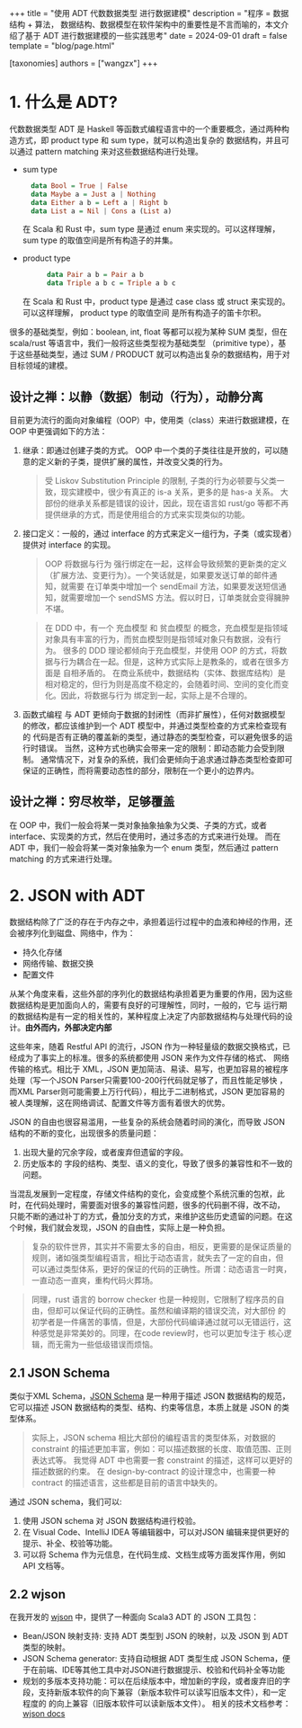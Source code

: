 +++
title = "使用 ADT 代数数据类型 进行数据建模"
description = "程序 = 数据结构 + 算法， 数据结构、数据模型在软件架构中的重要性是不言而喻的，本文介绍了基于 ADT 进行数据建模的一些实践思考"
date = 2024-09-01
draft = false
template = "blog/page.html"

[taxonomies]
authors = ["wangzx"]
+++

# 1. 什么是 ADT?
代数数据类型 ADT 是 Haskell 等函数式编程语言中的一个重要概念，通过两种构造方式，即 product type 和 sum type，就可以构造出复杂的
数据结构，并且可以通过 pattern matching 来对这些数据结构进行处理。

- sum type
  ```haskell
    data Bool = True | False
    data Maybe a = Just a | Nothing
    data Either a b = Left a | Right b
    data List a = Nil | Cons a (List a)
  ```
  在 Scala 和 Rust 中，sum type 是通过 enum 来实现的。可以这样理解， sum type 的取值空间是所有构造子的并集。

- product type
  ```haskell
        data Pair a b = Pair a b
        data Triple a b c = Triple a b c
  ```
  在 Scala 和 Rust 中，product type 是通过 case class 或 struct 来实现的。可以这样理解， product type 的取值空间
  是所有构造子的笛卡尔积。

很多的基础类型，例如：boolean, int, float 等都可以视为某种 SUM 类型，但在 scala/rust 等语言中，我们一般将这些类型视为基础类型
（primitive type），基于这些基础类型，通过 SUM / PRODUCT 就可以构造出复杂的数据结构，用于对目标领域的建模。

## 设计之禅：以静（数据）制动（行为），动静分离
目前更为流行的面向对象编程（OOP）中，使用类（class）来进行数据建模，在 OOP 中更强调如下的方法：
1. 继承：即通过创建子类的方式。 OOP 中一个类的子类往往是开放的，可以随意的定义新的子类，提供扩展的属性，并改变父类的行为。
   > 受 Liskov Substitution Principle 的限制, 子类的行为必顿要与父类一致，现实建模中，很少有真正的 is-a 关系，更多的是 has-a 关系。
   > 大部份的继承关系都是错误的设计，因此，现在语言如 rust/go 等都不再提供继承的方式，而是使用组合的方式来实现类似的功能。
2. 接口定义：一般的，通过 interface 的方式来定义一组行为，子类（或实现者）提供对 interface 的实现。

   > OOP 将数据与行为 强行绑定在一起，这样会导致频繁的更新类的定义（扩展方法、变更行为）。一个笑话就是，如果要发送订单的邮件通知，就需要
   > 在订单类中增加一个 sendEmail 方法，如果要发送短信通知，就需要增加一个 sendSMS 方法。假以时日，订单类就会变得臃肿不堪。 
   
   > 在 DDD 中，有一个 充血模型 和 贫血模型 的概念，充血模型是指领域对象具有丰富的行为，而贫血模型则是指领域对象只有数据，没有行为。
   > 很多的 DDD 理论都倾向于充血模型，并使用 OOP 的方式，将数据与行为耦合在一起。但是，这种方式实际上是教条的，或者在很多方面是
   > 自相矛盾的。
   > 在商业系统中，数据结构（实体、数据库结构）是相对稳定的，但行为则是高度不稳定的，会随着时间、空间的变化而变化。因此，将数据与行为
   > 绑定到一起，实际上是不合理的。
 
3. 函数式编程 与 ADT 更倾向于数据的封闭性（而非扩展性），任何对数据模型的修改，都应该维护到一个 ADT 模型中，并通过类型检查的方式来检查现有的
   代码是否有正确的覆盖新的类型，通过静态的类型检查，可以避免很多的运行时错误。
   当然，这种方式也确实会带来一定的限制：即动态能力会受到限制。
   通常情况下，对复杂的系统，我们会更倾向于追求通过静态类型检查即可保证的正确性，而将需要动态性的部分，限制在一个更小的边界内。

## 设计之禅：穷尽枚举，足够覆盖

在 OOP 中，我们一般会将某一类对象抽象抽象为父类、子类的方式，或者 interface、实现类的方式，然后在使用时，通过多态的方式来进行处理。
而在 ADT 中，我们一般会将某一类对象抽象为一个 enum 类型，然后通过 pattern matching 的方式来进行处理。

# 2. JSON with ADT
数据结构除了广泛的存在于内存之中，承担着运行过程中的血液和神经的作用，还会被序列化到磁盘、网络中，作为：
- 持久化存储
- 网络传输、数据交换
- 配置文件

从某个角度来看，这些外部的序列化的数据结构承担着更为重要的作用，因为这些数据结构是更加面向人的，需要有良好的可理解性，同时，一般的，它与
运行期的数据结构是有一定的相关性的，某种程度上决定了内部数据结构与处理代码的设计。**由外而内，外部决定内部**

这些年来，随着 Restful API 的流行，JSON 作为一种轻量级的数据交换格式，已经成为了事实上的标准。很多的系统都使用 JSON 来作为文件存储的格式、
网络传输的格式。相比于 XML，JSON 更加简洁、易读、易写，也更加容易的被程序处理（写一个JSON Parser只需要100-200行代码就足够了，而且性能足够快
，而XML Parser则可能需要上万行代码），相比于二进制格式，JSON 更加容易的被人类理解，这在网络调试、配置文件等方面有着很大的优势。

JSON 的自由也很容易滥用，一些复杂的系统会随着时间的演化，而导致 JSON 结构的不断的变化，出现很多的质量问题：
1. 出现大量的冗余字段，或者废弃但遗留的字段。
2. 历史版本的 字段的结构、类型、语义的变化，导致了很多的兼容性和不一致的问题。

当混乱发展到一定程度，存储文件结构的变化，会变成整个系统沉重的包袱，此时，在代码处理时，需要面对很多的兼容性问题，很多的代码删不得，改不动，
只能不断的通过补丁的方式，叠加分支的方式，来维护这些历史遗留的问题。在这个时候，我们就会发现，JSON 的自由性，实际上是一种负担。

> 复杂的软件世界，其实并不需要太多的自由，相反，更需要的是保证质量的规则，诸如强类型编程语言，相比于动态语言，就失去了一定的自由，但
> 可以通过类型体系，更好的保证的代码的正确性。所谓：动态语言一时爽，一直动态一直爽，重构代码火葬场。

> 同理，rust 语言的 borrow checker 也是一种规则，它限制了程序员的自由，但却可以保证代码的正确性。虽然和编译期的错误交流，对大部份
> 的初学者是一件痛苦的事情，但是，大部份代码编译通过就可以无错运行，这种感觉是非常美妙的。同理，在code review时，也可以更加专注于
> 核心逻辑，而无需为一些低级错误而烦恼。

## 2.1 JSON Schema
类似于XML Schema，[JSON Schema](https://json-schema.org) 是一种用于描述 JSON 数据结构的规范，它可以描述 JSON 数据结构的类型、结构、约束等信息，本质上就是
JSON 的类型体系。

> 实际上，JSON schema 相比大部份的编程语言的类型体系，对数据的 constraint 的描述更加丰富，例如：可以描述数据的长度、取值范围、正则表达式等。
> 我觉得 ADT 中也需要一套 constraint 的描述，这样可以更好的描述数据的约束。
> 在 design-by-contract 的设计理念中，也需要一种 contract 的描述语言，这些都是目前的语言中缺失的。

通过 JSON schema，我们可以:
1. 使用 JSON schema 对 JSON 数据结构进行校验。
2. 在 Visual Code、IntelliJ IDEA 等编辑器中，可以对JSON 编辑来提供更好的提示、补全、校验等功能。
3. 可以将 Schema 作为元信息，在代码生成、文档生成等方面发挥作用，例如 API 文档等。

## 2.2 wjson 
在我开发的 [wjson](https://github.com/wangzaixiang/wjson) 中，提供了一种面向 Scala3 ADT 的 JSON 工具包：
- Bean/JSON 映射支持: 支持 ADT 类型到 JSON 的映射，以及 JSON 到 ADT 类型的映射。
- JSON Schema generator: 支持自动根据 ADT 类型生成 JSON Schema，便于在前端、IDE等其他工具中对JSON进行数据提示、校验和代码补全等功能
- 规划的多版本支持功能：可以在后续版本中，增加新的字段，或者废弃旧的字段，支持新版本软件的向下兼容（新版本软件可以读写旧版本文件），和一定程度的
  的向上兼容（旧版本软件可以读新版本文件）。
相关的技术文档参考：[wjson docs](/wjson/index.html)